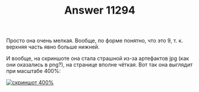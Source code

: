 ﻿---
title: "Answer 11294"
se.owner.user_id: 178988
se.owner.display_name: "Qwertiy"
se.owner.link: "https://ru.meta.stackoverflow.com/users/178988/qwertiy"
se.answer_id: 11294
se.question_id: 11291
se.post_type: answer
se.is_accepted: True
---
<p>Просто она очень мелкая. Вообще, по форме понятно, что это 9, т. к. верхняя часть явно больше нижней.</p>
<p>И вообще, на скриншоте она стала страшной из-за артефактов jpg (как они оказались в png?), на странице вполне чёткая. Вот так она выглядит при масштабе 400%:</p>
<p><a href="https://i.stack.imgur.com/D5Q36.png" rel="nofollow noreferrer"><img src="https://i.stack.imgur.com/D5Q36.png" alt="скриншот 400%" /></a></p>

